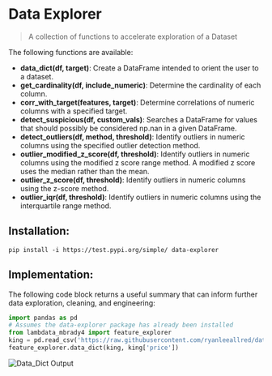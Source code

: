 # Data Explorer
> A collection of functions to accelerate exploration of a Dataset

The following functions are available: 
- **data_dict(df, target)**: Create a DataFrame intended to orient the user to a dataset.
- **get_cardinality(df, include_numeric)**: Determine the cardinality of each column. 
- **corr_with_target(features, target)**: Determine correlations of numeric columns with a specified target. 
- **detect_suspicious(df, custom_vals)**: Searches a DataFrame for values that should possibly be considered np.nan in a given DataFrame.
- **detect_outliers(df, method, threshold)**: Identify outliers in numeric columns using the specified outlier detection method.
- **outlier_modified_z_score(df, threshold)**: Identify outliers in numeric columns using the modified z score range method. A modified z score uses the median rather than the mean.
- **outlier_z_score(df, threshold)**: Identify outliers in numeric columns using the z-score method. 
- **outlier_iqr(df, threshold)**: Identify outliers in numeric columns using the interquartile range method.

## Installation: 
```pip install -i https://test.pypi.org/simple/ data-explorer```

## Implementation: 
The following code block returns a useful summary that can inform further data exploration, cleaning, and engineering: 
```python
import pandas as pd
# Assumes the data-explorer package has already been installed
from lambdata_mbrady4 import feature_explorer
king = pd.read_csv('https://raw.githubusercontent.com/ryanleeallred/datasets/master/kc_house_data.csv')
feature_explorer.data_dict(king, king['price'])
```

![Data_Dict Output](https://raw.githubusercontent.com/mbrady4/lambdata/master/Test/Demo_Example.png)